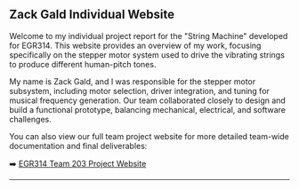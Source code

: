 ## Zack Gald Individual Website

Welcome to my individual project report for the "String Machine" developed for EGR314. This website provides an overview of my work, focusing specifically on the stepper motor system used to drive the vibrating strings to produce different human-pitch tones.

My name is Zack Gald, and I was responsible for the stepper motor subsystem, including motor selection, driver integration, and tuning for musical frequency generation. Our team collaborated closely to design and build a functional prototype, balancing mechanical, electrical, and software challenges.

You can also view our full team project website for more detailed team-wide documentation and final deliverables:

➡️ [EGR314 Team 203 Project Website](https://egr314-2025-s-203.github.io/Team203.github.io/)

---
